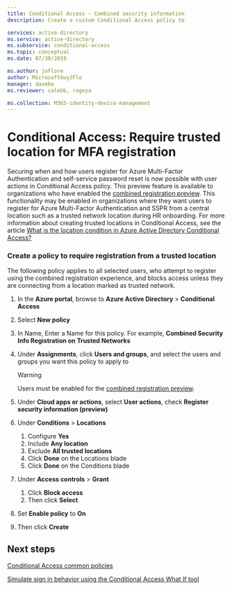 ```yaml
---
title: Conditional Access - Combined security information
description: Create a custom Conditional Access policy to 

services: active-directory
ms.service: active-directory
ms.subservice: conditional-access
ms.topic: conceptual
ms.date: 07/30/2019

ms.author: joflore
author: MicrosoftGuyJFlo
manager: daveba
ms.reviewer: calebb, rogoya

ms.collection: M365-identity-device-management
---
```

# Conditional Access: Require trusted location for MFA registration

Securing when and how users register for Azure Multi-Factor Authentication and self-service password reset is now possible with user actions in Conditional Access policy. This preview feature is available to organizations who have enabled the [combined registration preview](../authentication/concept-registration-mfa-sspr-combined.md). This functionality may be enabled in organizations where they want users to register for Azure Multi-Factor Authentication and SSPR from a central location such as a trusted network location during HR onboarding. For more information about creating trusted locations in Conditional Access, see the article [What is the location condition in Azure Active Directory Conditional Access?](../conditional-access/location-condition.md#named-locations)

### Create a policy to require registration from a trusted location

The following policy applies to all selected users, who attempt to register using the combined registration experience, and blocks access unless they are connecting from a location marked as trusted network.

1. In the **Azure portal**, browse to **Azure Active Directory** > **Conditional Access**
1. Select **New policy**
1. In Name, Enter a Name for this policy. For example, **Combined Security Info Registration on Trusted Networks**
1. Under **Assignments**, click **Users and groups**, and select the users and groups you want this policy to apply to

   > [!WARNING]
   > Users must be enabled for the [combined registration preview](../authentication/howto-registration-mfa-sspr-combined.md).

1. Under **Cloud apps or actions**, select **User actions**, check **Register security information (preview)**
1. Under **Conditions** > **Locations**
   1. Configure **Yes**
   1. Include **Any location**
   1. Exclude **All trusted locations**
   1. Click **Done** on the Locations blade
   1. Click **Done** on the Conditions blade
1. Under **Access controls** > **Grant**
   1. Click **Block access**
   1. Then click **Select**
1. Set **Enable policy** to **On**
1. Then click **Create**

## Next steps

[Conditional Access common policies](howto-conditional-access-policy-common.md)

[Simulate sign in behavior using the Conditional Access What If tool](troubleshoot-conditional-access-what-if.md)
